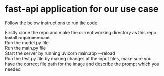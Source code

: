# fast-api application for our use case 
Follow the below instructions to run the code 

Firstly clone the repo and make the current working directory as this repo \
Install requiremnts.txt \
Run the model.py file \
Run the main.py file \
Start the server by running uvicorn main:app --reload \
Run the test.py file by making changes at the input files, make sure you have the correct file path for the image and describe the prompt which you needed 
